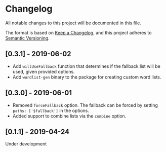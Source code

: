 # Changelog
All notable changes to this project will be documented in this file.

The format is based on [Keep a Changelog](https://keepachangelog.com/en/1.0.0/),
and this project adheres to [Semantic Versioning](https://semver.org/spec/v2.0.0.html).

## [0.3.1] - 2019-06-02
- Add `willUseFallback` function that determines if the fallback list will be used, given provided options.
- Add `wordlist-gen` binary to the package for creating custom word lists.

## [0.3.0] - 2019-06-01
- Removed `forceFallback` option. The fallback can be forced by setting `paths: ['$fallback']` in the options.
- Added support to combine lists via the `combine` option.

## [0.1.1] - 2019-04-24
Under development
